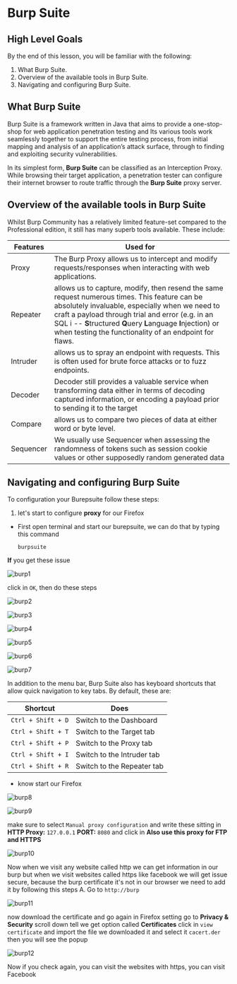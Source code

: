 # Burp Suite

## High Level Goals

By the end of this lesson, you will be familiar with the following:

1. What Burp Suite.
2. Overview of the available tools in Burp Suite.
3. Navigating and configuring Burp Suite.

## What Burp Suite

Burp Suite is a framework written in Java that aims to provide a one-stop-shop for web application penetration testing and Its various tools work seamlessly together to support the entire testing process, from initial mapping and analysis of an application’s attack surface, through to finding and exploiting security vulnerabilities.

In its simplest form, **Burp Suite** can be classified as an Interception Proxy. While browsing their target application, a penetration tester can configure their internet browser to route traffic through the **Burp Suite** proxy server.

## Overview of the available tools in Burp Suite

Whilst Burp Community has a relatively limited feature-set compared to the Professional edition, it still has many superb tools available. These include:

| Features  | Used for                                                                                                                                                                                                                                                                                                                       |
| --------- | ------------------------------------------------------------------------------------------------------------------------------------------------------------------------------------------------------------------------------------------------------------------------------------------------------------------------------ |
| Proxy     | The Burp Proxy allows us to intercept and modify requests/responses when interacting with web applications.                                                                                                                                                                                                                    |
| Repeater  | allows us to capture, modify, then resend the same request numerous times. This feature can be absolutely invaluable, especially when we need to craft a payload through trial and error (e.g. in an SQL i -- **S**tructured **Q**uery **L**anguage **I**njection) or when testing the functionality of an endpoint for flaws. |
| Intruder  | allows us to spray an endpoint with requests. This is often used for brute force attacks or to fuzz endpoints.                                                                                                                                                                                                                 |
| Decoder   | Decoder still provides a valuable service when transforming data either in terms of decoding captured information, or encoding a payload prior to sending it to the target                                                                                                                                                     |
| Compare   | allows us to compare two pieces of data at either word or byte level.                                                                                                                                                                                                                                                          |
| Sequencer | We usually use Sequencer when assessing the randomness of tokens such as session cookie values or other supposedly random generated data                                                                                                                                                                                       |

## Navigating and configuring Burp Suite

To configuration your Burepsuite follow these steps:

1. let's start to configure **proxy** for our Firefox

- First open terminal and start our burepsuite, we can do that by typing this command

      burpsuite

**If** you get these issue

![burp1](/img/burp1.png)

click in `OK`, then do these steps

![burp2](/img/burp2.png)

![burp3](/img/burp3.png)

![burp4](/img/burp4.png)

![burp5](/img/burp5.png)

![burp6](/img/burp6.png)

![burp7](/img/burp7.png)

In addition to the menu bar, Burp Suite also has keyboard shortcuts that allow quick navigation to key tabs. By default, these are:

| **Shortcut**       | **Does**                   |
| ------------------ | -------------------------- |
| `Ctrl + Shift + D` | Switch to the Dashboard    |
| `Ctrl + Shift + T` | Switch to the Target tab   |
| `Ctrl + Shift + P` | Switch to the Proxy tab    |
| `Ctrl + Shift + I` | Switch to the Intruder tab |
| `Ctrl + Shift + R` | Switch to the Repeater tab |

- know start our Firefox

![burp8](/img/burp8.png)

![burp9](/img/burp9.png)

make sure to select `Manual proxy configuration` and write these sitting
in **HTTP Proxy:** `127.0.0.1` **PORT:** `8080` and click in **Also use this proxy for FTP and HTTPS**

![burp10](/img/burp10.png)

Now when we visit any website called http we can get information in our burp but when we visit websites called https like facebook we will get issue secure, because the burp certificate it's not in our browser we need to add it by following this steps
A. Go to `http://burp`

![burp11](/img/burp11.png)

now download the certificate and go again in Firefox setting go to **Privacy & Security** scroll down tell we get option called **Certificates** click in `view certificate` and import the file we downloaded it and select it `cacert.der` then you will see the popup

![burp12](/img/burp12.png)

Now if you check again, you can visit the websites with https, you can visit Facebook
